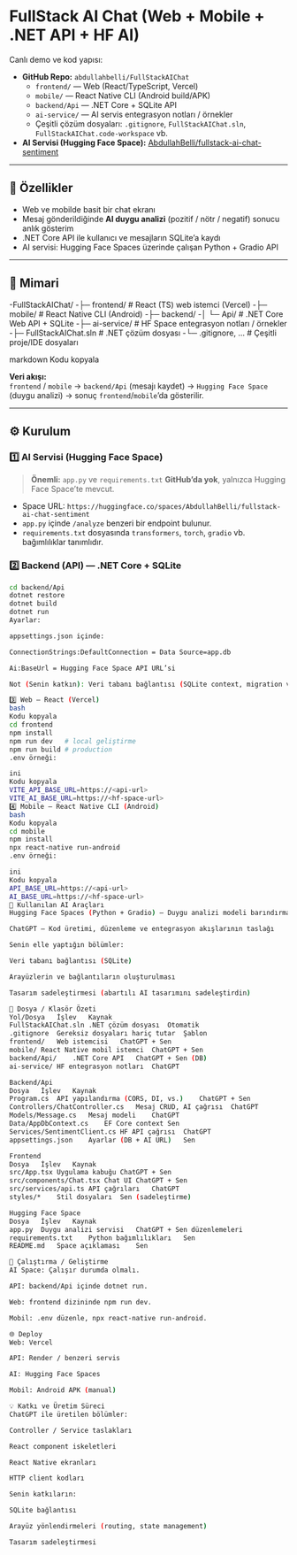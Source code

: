 # FullStack AI Chat (Web + Mobile + .NET API + HF AI)

Canlı demo ve kod yapısı:  
- **GitHub Repo:** `abdullahbelli/FullStackAIChat`  
  - `frontend/` — Web (React/TypeScript, Vercel)  
  - `mobile/` — React Native CLI (Android build/APK)  
  - `backend/Api` — .NET Core + SQLite API  
  - `ai-service/` — AI servis entegrasyon notları / örnekler  
  - Çeşitli çözüm dosyaları: `.gitignore`, `FullStackAIChat.sln`, `FullStackAIChat.code-workspace` vb.  
- **AI Servisi (Hugging Face Space):** [AbdullahBelli/fullstack-ai-chat-sentiment](https://huggingface.co/spaces/AbdullahBelli/fullstack-ai-chat-sentiment)

---

## 🎯 Özellikler
- Web ve mobilde basit bir chat ekranı  
- Mesaj gönderildiğinde **AI duygu analizi** (pozitif / nötr / negatif) sonucu anlık gösterim  
- .NET Core API ile kullanıcı ve mesajların SQLite’a kaydı  
- AI servisi: Hugging Face Spaces üzerinde çalışan Python + Gradio API  

---

## 🧩 Mimari

-FullStackAIChat/
-├─ frontend/ # React (TS) web istemci (Vercel)
-├─ mobile/ # React Native CLI (Android)
-├─ backend/
-│ └─ Api/ # .NET Core Web API + SQLite
-├─ ai-service/ # HF Space entegrasyon notları / örnekler
-├─ FullStackAIChat.sln # .NET çözüm dosyası
-└─ .gitignore, ... # Çeşitli proje/IDE dosyaları

markdown
Kodu kopyala

**Veri akışı:**  
`frontend` / `mobile` → `backend/Api` (mesajı kaydet) → `Hugging Face Space` (duygu analizi) → sonuç `frontend`/`mobile`’da gösterilir.

---

## ⚙️ Kurulum

### 1️⃣ AI Servisi (Hugging Face Space)
> **Önemli:** `app.py` ve `requirements.txt` **GitHub’da yok**, yalnızca Hugging Face Space’te mevcut.

- Space URL: `https://huggingface.co/spaces/AbdullahBelli/fullstack-ai-chat-sentiment`  
- `app.py` içinde `/analyze` benzeri bir endpoint bulunur.  
- `requirements.txt` dosyasında `transformers`, `torch`, `gradio` vb. bağımlılıklar tanımlıdır.

### 2️⃣ Backend (API) — .NET Core + SQLite
```bash
cd backend/Api
dotnet restore
dotnet build
dotnet run
Ayarlar:

appsettings.json içinde:

ConnectionStrings:DefaultConnection = Data Source=app.db

Ai:BaseUrl = Hugging Face Space API URL’si

Not (Senin katkın): Veri tabanı bağlantısı (SQLite context, migration ve bağlantı) tamamen senin tarafından yazılmıştır.

3️⃣ Web — React (Vercel)
bash
Kodu kopyala
cd frontend
npm install
npm run dev   # local geliştirme
npm run build # production
.env örneği:

ini
Kodu kopyala
VITE_API_BASE_URL=https://<api-url>
VITE_AI_BASE_URL=https://<hf-space-url>
4️⃣ Mobile — React Native CLI (Android)
bash
Kodu kopyala
cd mobile
npm install
npx react-native run-android
.env örneği:

ini
Kodu kopyala
API_BASE_URL=https://<api-url>
AI_BASE_URL=https://<hf-space-url>
🤖 Kullanılan AI Araçları
Hugging Face Spaces (Python + Gradio) — Duygu analizi modeli barındırma ve HTTP endpoint sağlama

ChatGPT — Kod üretimi, düzenleme ve entegrasyon akışlarının taslağı

Senin elle yaptığın bölümler:

Veri tabanı bağlantısı (SQLite)

Arayüzlerin ve bağlantıların oluşturulması

Tasarım sadeleştirmesi (abartılı AI tasarımını sadeleştirdin)

📂 Dosya / Klasör Özeti
Yol/Dosya	İşlev	Kaynak
FullStackAIChat.sln	.NET çözüm dosyası	Otomatik
.gitignore	Gereksiz dosyaları hariç tutar	Şablon
frontend/	Web istemcisi	ChatGPT + Sen
mobile/	React Native mobil istemci	ChatGPT + Sen
backend/Api/	.NET Core API	ChatGPT + Sen (DB)
ai-service/	HF entegrasyon notları	ChatGPT

Backend/Api
Dosya	İşlev	Kaynak
Program.cs	API yapılandırma (CORS, DI, vs.)	ChatGPT + Sen
Controllers/ChatController.cs	Mesaj CRUD, AI çağrısı	ChatGPT
Models/Message.cs	Mesaj modeli	ChatGPT
Data/AppDbContext.cs	EF Core context	Sen
Services/SentimentClient.cs	HF API çağrısı	ChatGPT
appsettings.json	Ayarlar (DB + AI URL)	Sen

Frontend
Dosya	İşlev	Kaynak
src/App.tsx	Uygulama kabuğu	ChatGPT + Sen
src/components/Chat.tsx	Chat UI	ChatGPT + Sen
src/services/api.ts	API çağrıları	ChatGPT
styles/*	Stil dosyaları	Sen (sadeleştirme)

Hugging Face Space
Dosya	İşlev	Kaynak
app.py	Duygu analizi servisi	ChatGPT + Sen düzenlemeleri
requirements.txt	Python bağımlılıkları	Sen
README.md	Space açıklaması	Sen

🚀 Çalıştırma / Geliştirme
AI Space: Çalışır durumda olmalı.

API: backend/Api içinde dotnet run.

Web: frontend dizininde npm run dev.

Mobil: .env düzenle, npx react-native run-android.

🌐 Deploy
Web: Vercel

API: Render / benzeri servis

AI: Hugging Face Spaces

Mobil: Android APK (manual)

💡 Katkı ve Üretim Süreci
ChatGPT ile üretilen bölümler:

Controller / Service taslakları

React component iskeletleri

React Native ekranları

HTTP client kodları

Senin katkıların:

SQLite bağlantısı

Arayüz yönlendirmeleri (routing, state management)

Tasarım sadeleştirmesi
